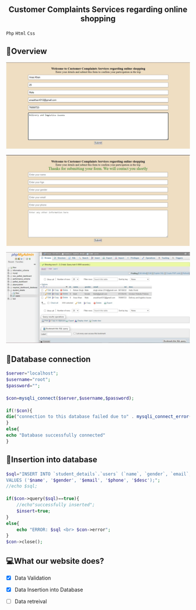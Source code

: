 
<h2 align="center">
  Customer Complaints Services regarding online shopping
  
</h2>
<p align="center">
  
  `Php` `Html` `Css`
  
</p>

## :eyes:Overview

![register](images/Submit_form.jpeg)

![submit](images/Registration_form.jpeg)

![database](images/Database.jpeg)


## :scroll:Database connection
```php
$server="localhost";
$username="root";
$password="";

$con=mysqli_connect($server,$username,$password);

if(!$con){
die("connection to this database failed due to" . mysqli_connect_error());
}
else{
echo "Database successfully connected"
}
```
## :scroll:Insertion into database
```php
$sql="INSERT INTO `student_details`.`users` (`name`, `gender`, `email`, `tel`, `desc`)
VALUES ('$name', '$gender', '$email', '$phone', '$desc');";
//echo $sql;

if($con->query($sql)==true){
    //echo"successfully inserted";
    $insert=true;
}
else{
    echo "ERROR: $sql <br> $con->error";
}
$con->close();
```

## :computer:What our website does?

- [x] Data Validation
- [x] Data Insertion into Database 
- [ ] Data retreival

